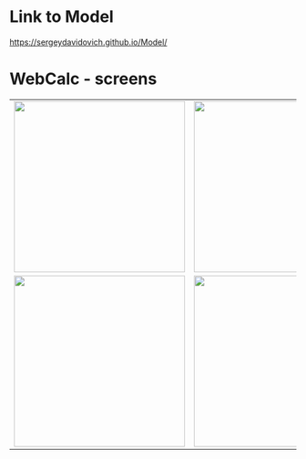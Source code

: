 # Link to Model
https://sergeydavidovich.github.io/Model/
# WebCalc - screens
<table>
<tr>
    <td>
      <img width=300 src="https://github.com/SergeyDavidovich/WebCalc/blob/master/WebCalc/wwwroot/assets/images/screen1.jpg">
    </td>
    <td>
      <img width=300 src="https://github.com/SergeyDavidovich/WebCalc/blob/master/WebCalc/wwwroot/assets/images/screen2.jpg">
    </td>
  </tr> 
  <tr>
    <td>
      <img width=300 src="https://github.com/SergeyDavidovich/WebCalc/blob/master/WebCalc/wwwroot/assets/images/screen3.jpg">
    </td>
    <td>
      <img width=300 src="https://github.com/SergeyDavidovich/WebCalc/blob/master/WebCalc/wwwroot/assets/images/screen4.jpg">
    </td>
</table>
